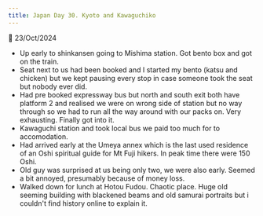 ```yaml
---
title: Japan Day 30. Kyoto and Kawaguchiko
---
```

🌱
23/Oct/2024

- Up early to shinkansen going to Mishima station. Got bento box and got on the train.
- Seat next to us had been booked and I started my bento (katsu and chicken) but we kept pausing every stop in case someone took the seat but nobody ever did.
- Had pre booked expressway bus but north and south exit both have platform 2 and realised we were on wrong side of station but no way through so we had to run all the way around with our packs on. Very exhausting. Finally got into it.
- Kawaguchi station and took local bus we paid too much for to accomodation. 
- Had arrived early at the Umeya annex which is the last used residence of an Oshi spiritual guide for Mt Fuji hikers. In peak time there were 150 Oshi.
- Old guy was surprised at us being only two, we were also early. Seemed a bit annoyed, presumably because of money loss.
- Walked down for lunch at Hotou Fudou. Chaotic place. Huge old seeming building with blackened beams and old samurai portraits but i couldn't find history online to explain it.